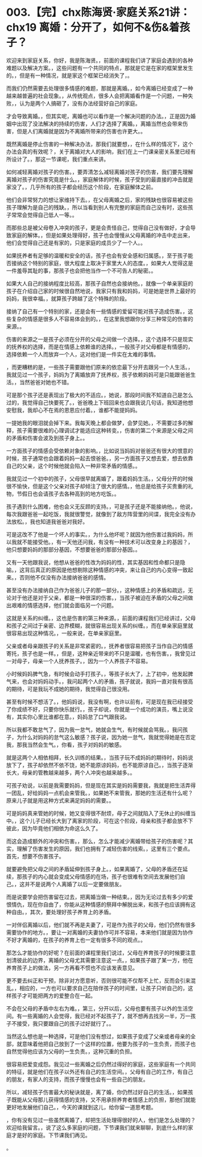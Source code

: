# 003.【完】chx陈海贤·家庭关系21讲：chx19 离婚：分开了，如何不&伤&着孩子？

欢迎来到家庭关系，你好，我是陈海贤。，前面的课程我们讲了家庭会遇到的各种难题以及解决方案。，这些问题有一个共同的特点，那就是它是在家的框架里发生的。，但是有一种情况，就是家这个框架已经消失了，。

而我们仍然需要去处理很多情感的难题，那就是离婚。，如今离婚已经变成了一种越来越普遍的社会现象。，从传统观点，很多人会把离婚看作是一个问题，一种失败，，认为是两个人搞砸了，没有办法经营好自己的家庭。

才会导致离婚。，但其实呢，离婚也可以看作是一个解决问题的办法。，正是因为婚姻中出现了没法解决的持续的伤害，人们才选择了离婚。，离婚当然也会带来伤害，但是人们离婚就是因为不离婚所带来的伤害也许更大。。

既然离婚是停止伤害的一种解决办法，那我们就要想，，在什么样的情况下，这个办法会真的有效呢？，关于离婚对大人的影响，我们在上一门课亲密关系里已经有所设计了。，那这一节课呢，我们重点来讲。

如何减轻离婚对孩子的伤害。，要弄清怎么减轻离婚对孩子的伤害，我们要先理解离婚对孩子的伤害究竟是什么。，家庭解体的时候，孩子受到的最直接的冲击就是家没了。，几乎所有的孩子都会经历这个阶段，在家庭解体之前。

他们会非常努力的想让家维持下去。，在父母离婚之后，家的残缺也很容易被这些孩子理解为是自己的残缺。，所以当看到别人有完整的家庭而自己没有时，这些孩子常常会觉得自己低人一等。。

而那些总是被父母卷入冲突的孩子，更是会责怪自己，觉得自己没有做好，才会导致家庭的解体。，但是如果处理得好，孩子也会慢慢从父母离婚的冲击中走出来，他们会觉得自己还是有家的，只是家庭的成员少了一个人。。

如果抚养者有足够的温暖和安全的话，孩子也会有安全感和归属感。，至于孩子能否接纳这个特别的家庭，很大程度上取决于家里大人的态度。，如果大人觉得这是一件羞辱其耻的事，那孩子也会把他当作一个不可告人的秘密。。

如果大人自己的接纳程度比较高，那孩子自然也会接纳他。，就像一个单亲家庭的孩子在介绍自己家的时候很自然地说，我家只有我和妈妈，可是她是世界上最好的妈妈，我很幸福。，就算孩子跨越了这个特殊的阶段。

接纳了自己有一个特别的家，还是会有一些情感的爱留可能对孩子造成伤害。，这些复杂的情感是很多人不容易体会到的。，在这里我想跟你分享三种常见的伤害的来源。。

伤害的来源之一是孩子必须在分开的父母之间做一个选择。，这个选择不只是现实的抚养权的选择，而是在情感上依赖谁的选择。，一般孩子对父母都是有情感的，选择依赖一个人而放弃一个人，这对他们是一件实在太难的事情。

，而更糟糕的是，一些孩子需要跟他们原来的依恋最下分开去跟另一个人生活。，我就见过一个孩子，妈妈为了离婚放弃了抚养权，孩子依赖妈妈可是只能跟爸爸生活。，当然爸爸对她也不错。

可是那个孩子还是表现出了极大的不适应。，她说，那段时间我不知道自己是怎么过的，我觉得自己快要死了。，爸爸晚上下班回来也会跟我说几句话，我知道他想安慰我，我却心不在焉的恩恩应付着。，谁都不能提妈妈。

一提她我的眼泪就会掉下来。我每天晚上都会做梦，会梦见她。，不需要过多的解释，孩子需要很难的心理调试才能适应这种转变。，伤害的第二个来源是父母之间的矛盾和伤害会波及到孩子身上。。

一方面孩子的情感会受依赖对象的影响。，比如说当妈妈对爸爸还有很大的恨意的时候，孩子通常也会跟着妈妈一起去恨爸爸。，另一方面孩子又想去爱，想去依靠自己的父亲，这个时候他就会陷入一种非常矛盾的情感。。

我就见过一个初中的孩子，父母很早就离婚了，跟着妈妈生活。，父母分开的时候很不愉快，但是这个父亲对孩子却倾注了很大的感情。，他总是给孩子买贵重的礼物，节假日也会请孩子去各种高到的地方吃饭。。

孩子遇到什么困难，他也会义无反顾的支持。，可是孩子还是不能接纳他。，他说，每次我跟爸爸一起吃饭，我就很警觉，就像到了敌方阵营里的间谍，我完全没有办法放松。，我也知道我爸爸对我好。

可是这改不了他是一个坏人的事实。，为什么他坏呢？就因为他伤害过我妈妈，所以我就不能接受他。，有一天他还问我，有没有一种技术可以改变身上的基因？，他只想要妈妈的那部分基因，不想要爸爸的那部分基因。。

又有一天他跟我说，他想从爸爸的性改为妈妈的性，其实基因和性命都只是隐喻。，这背后真正的原因是他想剔除这种情感的冲突，来让自己的内心变得一致起来。，否则他不仅没有办法接纳爸爸的感情。

甚至没有办法接纳自己作为爸爸儿子的那一部分。，这种情感上的矛盾和疏远，无论对于他还是对于父亲，都是一种很深的伤害。，当孩子被迫在矛盾的父母之间做出艰难的情感选择，他们就会面临另一个问题。

这就是关系的纠缠。，这也是伤害的第三种来源。，前面的课程我们已经讲过，父母和孩子之间过于亲密、边界模糊，就很容易出现关系的纠缠。，而在单亲家庭里就很容易出现这种情况。，一般来说，在单亲家庭里。

父亲或者母亲跟孩子的关系是非常紧密的。，抚养者很容易把孩子当作自己的情感寄托，孩子也是一样。，但是，这种亲近带来的不只是温暖，也有伤害。，我曾见过一对母子，母亲一个人抚养孩子。，因为一个人养孩子不容易。

小时候妈妈脾气急，有时候会动手打孩子。，等孩子长大了，上了初中，他发起脾气来，也会对妈妈动手。，我问起两个人的矛盾，孩子就说，我妈一直对我有很高的期待，可是我玩不成她的期待，我觉得自己很没用。

甚至有时候不想活了。，他妈妈说，我没有啊，也许以前有，可是现在我已经接受了你成绩不好，只要你快乐就行。，孩子却说，你就是一个成功的演员，嘴上说没有，其实你心里比谁都在意。，妈妈怠了口气跟我说。

所以我都不敢怠气了，因为我一怠气，她就会生气，有时候就会骂我。，我问孩子，为什么对妈妈的怠气这么敏感？孩子说，因为她一怠气，我就觉得她是在否定我，那我当然会生气。，你看，孩子对妈妈的敏感。

就是这两个人相依相拜，长久训练的结果。，当孩子玩不成妈妈的期待时，妈妈说放下了，孩子却依然不依不饶，她不能原谅妈妈，也不能原谅自己。，当孩子逐渐长大，母亲的管教越来越多，两个人冲突也越来越多。。

可孩子劝说，以前是我需要妈妈，但是现在其实是妈妈需要我，我就是把生活弄得一团乱，好给妈妈一点机会来管我。，如果她不来管我，那她的生活还有什么呢？原来儿子就是用这种方式来满足妈妈的需要。。

可是妈妈真来管她的时候，她又变得很不耐烦，母子之间就陷入了无休止的纠缠当中。，这个儿子已经长大到了离家的阶段，可在这个阶段，母亲和孩子都会放不下彼此，因为毕竟他们相依为命这么久了。

而这会造成额外的冲突和伤害。，那么，怎么才能减少离婚带给孩子的伤害呢？其实，理解了伤害发生的原因，我们也拥有了减轻伤害的线索。，这里有三个要点。首先，想要不伤害孩子。

就要避免把父母之间的矛盾延伸到孩子身上。，如果离婚了，父母的矛盾还在延续，那孩子的内心就会变成父母情感的在场，孩子也很难有空间去发展他们自己。，这并不是说两个人离婚了以后一定要做朋友。

而是说要学会把伤害留在过去，把离婚当做一种结束。，因为无论过去有多少的爱恨情仇，现在你自由了，你能从这种情感的祭拜中解脱出来，和孩子也应该拥有这种自由。，其次，要处理好孩子养育上的矛盾。

一对伴侣离婚以后，他们就不再是夫妻了，可是作为孩子的父母，他们仍然有很多需要协作的地方。，要让一对离婚的夫妻协作可并不容易，本来他们就是因为协作不好才离婚的，在孩子的养育上也一定有很多不同的观点。。

那怎么才能协作的好呢？在前面的课程里我们说过，父母在养育孩子的时候要注意划清彼此的边界，离婚的父母尤其需要注意这一点。，如果孩子跟了某一方，他在养育孩子上的做法，另一方再看不惯也不应该发表意见。

更不要去纠正和干预，除非对方愿意听，否则很可能不仅帮不上忙，反而会引来混乱。，相应的，一方也可以要求自己在陪伴孩子的时间里，让孩子只听自己的，这样孩子才可能把两方的爱整合在一起。

不会在父母的矛盾中左右为难。，第三，分开以后，父母也要有孩子以外的生活空间。有一些离婚的人会觉得，我已经对不起孩子了，就不想再去找另一半，万一孩子不接受，我只要跟自己的孩子过好就行了。。

当然这么想也是一种选择，可是他们没有想过，如果孩子变成了父亲或者母亲的全部，就意味着他把自己放到了一个这样的位置，他要为孩子的一生负责，而孩子也自然觉得他应该为父母的一生负责。，这种沉重的负担。

很容易把爱变成怨。我见过一些离婚之后仍然过得好的家庭，这些家庭有一个共同的特征，就是他们在孩子以外还有自己的生活空间。，父母有自己的工作，有自己的朋友，有家人的支持，而孩子慢慢也会有一些自己的朋友。

所以，减轻孩子伤害最大的秘诀就是，离了婚，你仍然过好自己的生活。，如果孩子既能从父母那儿获得情感的支持，又不用承担养育者情感上的负担，那他们就能更好地发展他们自己。，今天的课就到这儿，给你留一道思考题。

，你有没有见过一些虽然离婚了，却把生活处理得很好的人，他们是怎么处理的？欢迎给我留言。，说了这么多家庭的问题，下节课我们就来聊聊，到底什么样的家庭才是好的家庭。下节课我们再见。

。